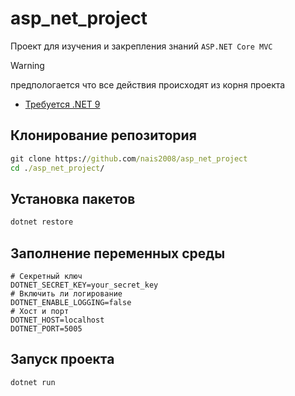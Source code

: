# asp_net_project

Проект для изучения и закрепления знаний `ASP.NET Core MVC`

> [!WARNING]
> предпологается что все действия происходят из корня проекта

* [Требуется .NET 9](https://dotnet.microsoft.com/download/dotnet/9.0)

## Клонирование репозитория

```cmd
git clone https://github.com/nais2008/asp_net_project
cd ./asp_net_project/
```

## Установка пакетов

```cmd
dotnet restore
```

## Заполнение переменных среды

```env
# Секретный ключ
DOTNET_SECRET_KEY=your_secret_key
# Включить ли логирование
DOTNET_ENABLE_LOGGING=false
# Хост и порт
DOTNET_HOST=localhost
DOTNET_PORT=5005
```

## Запуск проекта

```cmd
dotnet run
```
